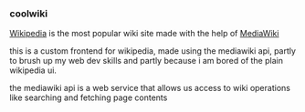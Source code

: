 ### coolwiki

[Wikipedia]() is the most popular wiki site made with the help of [MediaWiki]()

this is a custom frontend for wikipedia, made using the mediawiki api, partly to brush up my web dev skills and partly because i am bored of the plain wikipedia ui.

the mediawiki api is a web service that allows us access to wiki operations like searching and fetching page contents
